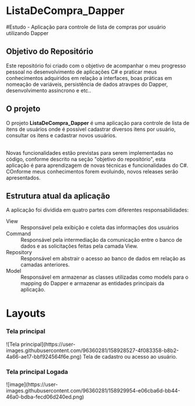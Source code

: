 # ListaDeCompra_Dapper
#Estudo - Aplicação para controle de lista de compras  por usuário utilizando Dapper

<h2> Objetivo do Repositório</h2>
Este repositório foi criado com o objetivo de acompanhar o meu progresso pessoal no desenvolvimento de aplicações C# e praticar meus conhecimentos adquiridos em relação
a interfaces, boas práticas em nomeação de variáveis, persistência de dados atravpes do  Dapper, desenvolvimento assincrono e etc..

<h2> O projeto </h2>
O projeto <b>ListaDeCompra_Dapper</b> é uma aplicação para controle de lista de itens de usuários onde é possível cadastrar diversos itens por usuário,
consultar os itens e cadastrar novos usuários.<br><br>

Novas funcionalidades estão previstas para serem implementadas no código, conforme descrito na seção "objetivo do reposítório", esta aplicação é para aprendizagem de novas
técnicas e funcionalidades do C#. COnforme meus conhecimentos forem evoluindo, novos releases serão apresentados.

<h2> Estrutura atual da aplicação</h2>

A aplicação foi dividida em quatro partes com diferentes responsabilidades:<br>

<dl>
<dt>View</dt>
  <dd>Responsável pela exibição e coleta das informações dos usuários</dd>
<dt>Command</dt>
<dd>Responsável pela intermediação da comunicação entre o banco de dados e as solicitações feitas pela camada View.</dd>
<dt>Repository</dt>
<dd>Responsável em abstrair o acesso ao banco de dados em relação as camadas anteriores.</dd>
<dt>Model</dt>
<dd>Responsável em armazenar as classes utilizadas como models para o mapping do Dapper e armazenar as entidades principais da aplicação.</dd>
</dl>

<h1>Layouts</h1> 
<h3>Tela principal</h3>
![Tela principal](https://user-images.githubusercontent.com/96360281/158928527-4f083358-b8b2-4a66-ae17-bbf924564f6e.png)
Tela de cadastro ou acesso ao usuário.
<br>
<h3> Tela principal Logada</h3>
![image](https://user-images.githubusercontent.com/96360281/158929954-e06cba6d-bb44-46a0-bdba-fecd06d240ed.png)





